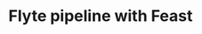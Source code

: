 ---
title: Flyte pipeline with Feast
weight: 1
variants: +flyte -serverless -byoc -byok
layout: py_example
example_file: /external/unionai-examples/flyte-tutorials/feast_integration/feast_integration/feast_workflow.py
---